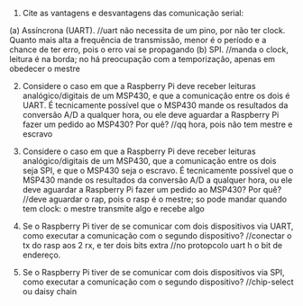 1. Cite as vantagens e desvantagens das comunicação serial:

(a) Assíncrona (UART).
//uart não necessita de um pino, por não ter clock. Quanto mais alta a frequência de transmissão, menor  é o período e a chance de ter erro, pois o erro vai se propagando
(b) SPI.
//manda o clock, leitura é na borda; no há preocupação com a temporização, apenas em obedecer o mestre

2. Considere o caso em que a Raspberry Pi deve receber leituras analógico/digitais de um MSP430, e que a comunicação entre os dois é UART. É tecnicamente possível que o MSP430 mande os resultados da conversão A/D a qualquer hora, ou ele deve aguardar a Raspberry Pi fazer um pedido ao MSP430? Por quê?
//qq hora, pois não tem mestre e escravo

3. Considere o caso em que a Raspberry Pi deve receber leituras analógico/digitais de um MSP430, que a comunicação entre os dois seja SPI, e que o MSP430 seja o escravo. É tecnicamente possível que o MSP430 mande os resultados da conversão A/D a qualquer hora, ou ele deve aguardar a Raspberry Pi fazer um pedido ao MSP430? Por quê?
//deve aguardar o rap, pois o rasp é o mestre; so pode mandar quando tem clock: o mestre transmite algo e recebe algo

4. Se o Raspberry Pi tiver de se comunicar com dois dispositivos via UART, como executar a comunicação com o segundo dispositivo?
//conectar o tx do rasp aos 2 rx, e ter dois bits extra
//no protopcolo uart h o bit de endereço. 

5. Se o Raspberry Pi tiver de se comunicar com dois dispositivos via SPI, como executar a comunicação com o segundo dispositivo?
//chip-select ou daisy chain
